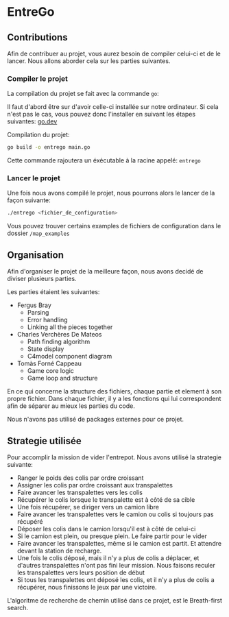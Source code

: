 # EntreGo

## Contributions

Afin de contribuer au projet, vous aurez besoin de compiler celui-ci et de le lancer.
Nous allons aborder cela sur les parties suivantes.

### Compiler le projet

La compilation du projet se fait avec la commande `go`:

Il faut d'abord être sur d'avoir celle-ci installée sur notre ordinateur.
Si cela n'est pas le cas, vous pouvez donc l'installer en suivant les étapes suivantes: [go.dev](https://go.dev/doc/install)

Compilation du projet:

```bash
go build -o entrego main.go
```

Cette commande rajoutera un éxécutable à la racine appelé: `entrego`

### Lancer le projet

Une fois nous avons compilé le projet, nous pourrons alors le lancer de la façon suivante:

```bash
./entrego <fichier_de_configuration>
```

Vous pouvez trouver certains examples de fichiers de configuration dans le dossier `/map_examples`

## Organisation

Afin d'organiser le projet de la meilleure façon, nous avons decidé de diviser plusieurs parties.

Les parties étaient les suivantes:
- Fergus Bray
    - Parsing
    - Error handling
    - Linking all the pieces together
- Charles Verchères De Mateos
    - Path finding algorithm
    - State display
    - C4model component diagram
- Tomàs Forné Cappeau
    - Game core logic
    - Game loop and structure

En ce qui concerne la structure des fichiers, chaque partie et element à son propre fichier.
Dans chaque fichier, il y a les fonctions qui lui correspondent afin de séparer au mieux les parties du code.

Nous n'avons pas utilisé de packages externes pour ce projet.

## Strategie utilisée

Pour accomplir la mission de vider l'entrepot. Nous avons utilisé la strategie suivante:

- Ranger le poids des colis par ordre croissant
- Assigner les colis par ordre croissant aux transpalettes
- Faire avancer les transpalettes vers les colis
- Récupérer le colis lorsque le transpalette est à côté de sa cible
- Une fois récupérer, se diriger vers un camion libre
- Faire avancer les transpalettes vers le camion ou colis si toujours pas récupéré
- Déposer les colis dans le camion lorsqu'il est à côté de celui-ci
- Si le camion est plein, ou presque plein. Le faire partir pour le vider
- Faire avancer les transpalettes, même si le camion est partit. Et attendre devant la station de recharge.
- Une fois le colis déposé, mais il n'y a plus de colis a déplacer, et d'autres transpalettes n'ont pas fini leur mission. Nous faisons reculer les transpalettes vers leurs position de début
- Si tous les transpalettes ont déposé les colis, et il n'y a plus de colis a récupérer, nous finissons le jeux par une victoire.

L'algoritme de recherche de chemin utilisé dans ce projet, est le Breath-first search.

